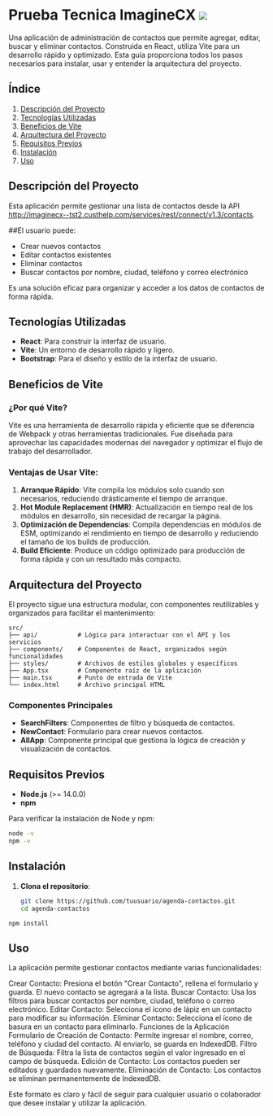 # Prueba Tecnica ImagineCX ![](https://imaginecx.co/wp-content/uploads/2023/01/logo-02.png)


Una aplicación de administración de contactos que permite agregar, editar, buscar y eliminar contactos. Construida en React, utiliza Vite para un desarrollo rápido y optimizado. Esta guía proporciona todos los pasos necesarios para instalar, usar y entender la arquitectura del proyecto.

## Índice

1. [Descripción del Proyecto](#descripción-del-proyecto)
2. [Tecnologías Utilizadas](#tecnologías-utilizadas)
3. [Beneficios de Vite](#beneficios-de-vite)
4. [Arquitectura del Proyecto](#arquitectura-del-proyecto)
5. [Requisitos Previos](#requisitos-previos)
6. [Instalación](#instalación)
7. [Uso](#uso)  


## Descripción del Proyecto

Esta aplicación permite gestionar una lista de contactos desde la API http://imaginecx--tst2.custhelp.com/services/rest/connect/v1.3/contacts. 

##El usuario puede:
- Crear nuevos contactos
- Editar contactos existentes
- Eliminar contactos
- Buscar contactos por nombre, ciudad, teléfono y correo electrónico

Es una solución eficaz para organizar y acceder a los datos de contactos de forma rápida.

## Tecnologías Utilizadas

- **React**: Para construir la interfaz de usuario.
- **Vite**: Un entorno de desarrollo rápido y ligero.
- **Bootstrap**: Para el diseño y estilo de la interfaz de usuario.

## Beneficios de Vite

### ¿Por qué Vite?
Vite es una herramienta de desarrollo rápida y eficiente que se diferencia de Webpack y otras herramientas tradicionales. Fue diseñada para aprovechar las capacidades modernas del navegador y optimizar el flujo de trabajo del desarrollador.

### Ventajas de Usar Vite:
1. **Arranque Rápido**: Vite compila los módulos solo cuando son necesarios, reduciendo drásticamente el tiempo de arranque.
2. **Hot Module Replacement (HMR)**: Actualización en tiempo real de los módulos en desarrollo, sin necesidad de recargar la página.
3. **Optimización de Dependencias**: Compila dependencias en módulos de ESM, optimizando el rendimiento en tiempo de desarrollo y reduciendo el tamaño de los builds de producción.
4. **Build Eficiente**: Produce un código optimizado para producción de forma rápida y con un resultado más compacto.

## Arquitectura del Proyecto

El proyecto sigue una estructura modular, con componentes reutilizables y organizados para facilitar el mantenimiento:
```plaintext
src/
├── api/           # Lógica para interactuar con el API y los servicios
├── components/    # Componentes de React, organizados según funcionalidades
├── styles/        # Archivos de estilos globales y específicos
├── App.tsx        # Componente raíz de la aplicación
├── main.tsx       # Punto de entrada de Vite
└── index.html     # Archivo principal HTML

```


### Componentes Principales

- **SearchFilters**: Componentes de filtro y búsqueda de contactos.
- **NewContact**: Formulario para crear nuevos contactos.
- **AllApp**: Componente principal que gestiona la lógica de creación y visualización de contactos.

## Requisitos Previos

- **Node.js** (>= 14.0.0)
- **npm**

Para verificar la instalación de Node y npm:
```bash
node -v
npm -v

```
## Instalación

1. **Clona el repositorio**:
   ```bash
   git clone https://github.com/tuusuario/agenda-contactos.git
   cd agenda-contactos

```Instala las dependencias:
npm install

```

## Uso
La aplicación permite gestionar contactos mediante varias funcionalidades:

Crear Contacto: Presiona el botón "Crear Contacto", rellena el formulario y guarda. El nuevo contacto se agregará a la lista.
Buscar Contacto: Usa los filtros para buscar contactos por nombre, ciudad, teléfono o correo electrónico.
Editar Contacto: Selecciona el ícono de lápiz en un contacto para modificar su información.
Eliminar Contacto: Selecciona el ícono de basura en un contacto para eliminarlo.
Funciones de la Aplicación
Formulario de Creación de Contacto: Permite ingresar el nombre, correo, teléfono y ciudad del contacto. Al enviarlo, se guarda en IndexedDB.
Filtro de Búsqueda: Filtra la lista de contactos según el valor ingresado en el campo de búsqueda.
Edición de Contacto: Los contactos pueden ser editados y guardados nuevamente.
Eliminación de Contacto: Los contactos se eliminan permanentemente de IndexedDB.


Este formato es claro y fácil de seguir para cualquier usuario o colaborador que desee instalar y utilizar la aplicación. 


